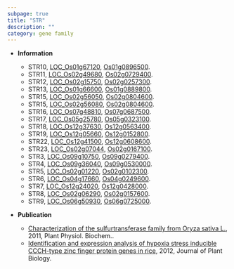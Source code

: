 ```yaml
---
subpage: true
title: "STR"
description: ""
category: gene family
---
```


* **Information**  
    + STR10, [LOC_Os01g67120](http://rice.plantbiology.msu.edu/cgi-bin/ORF_infopage.cgi?orf=LOC_Os01g67120), [Os01g0896500](http://rapdb.dna.affrc.go.jp/viewer/gbrowse_details/irgsp1?name=Os01g0896500).
    + STR11, [LOC_Os02g49680](http://rice.plantbiology.msu.edu/cgi-bin/ORF_infopage.cgi?orf=LOC_Os02g49680), [Os02g0729400](http://rapdb.dna.affrc.go.jp/viewer/gbrowse_details/irgsp1?name=Os02g0729400).
    + STR12, [LOC_Os02g15750](http://rice.plantbiology.msu.edu/cgi-bin/ORF_infopage.cgi?orf=LOC_Os02g15750), [Os02g0257300](http://rapdb.dna.affrc.go.jp/viewer/gbrowse_details/irgsp1?name=Os02g0257300).
    + STR13, [LOC_Os01g66600](http://rice.plantbiology.msu.edu/cgi-bin/ORF_infopage.cgi?orf=LOC_Os01g66600), [Os01g0889800](http://rapdb.dna.affrc.go.jp/viewer/gbrowse_details/irgsp1?name=Os01g0889800).
    + STR15, [LOC_Os02g56050](http://rice.plantbiology.msu.edu/cgi-bin/ORF_infopage.cgi?orf=LOC_Os02g56050), [Os02g0804600](http://rapdb.dna.affrc.go.jp/viewer/gbrowse_details/irgsp1?name=Os02g0804600).
    + STR15, [LOC_Os02g56080](http://rice.plantbiology.msu.edu/cgi-bin/ORF_infopage.cgi?orf=LOC_Os02g56080), [Os02g0804600](http://rapdb.dna.affrc.go.jp/viewer/gbrowse_details/irgsp1?name=Os02g0804600).
    + STR16, [LOC_Os07g48810](http://rice.plantbiology.msu.edu/cgi-bin/ORF_infopage.cgi?orf=LOC_Os07g48810), [Os07g0687500](http://rapdb.dna.affrc.go.jp/viewer/gbrowse_details/irgsp1?name=Os07g0687500).
    + STR17, [LOC_Os05g25780](http://rice.plantbiology.msu.edu/cgi-bin/ORF_infopage.cgi?orf=LOC_Os05g25780), [Os05g0323100](http://rapdb.dna.affrc.go.jp/viewer/gbrowse_details/irgsp1?name=Os05g0323100).
    + STR18, [LOC_Os12g37630](http://rice.plantbiology.msu.edu/cgi-bin/ORF_infopage.cgi?orf=LOC_Os12g37630), [Os12g0563400](http://rapdb.dna.affrc.go.jp/viewer/gbrowse_details/irgsp1?name=Os12g0563400).
    + STR19, [LOC_Os12g05660](http://rice.plantbiology.msu.edu/cgi-bin/ORF_infopage.cgi?orf=LOC_Os12g05660), [Os12g0152800](http://rapdb.dna.affrc.go.jp/viewer/gbrowse_details/irgsp1?name=Os12g0152800).
    + STR22, [LOC_Os12g41500](http://rice.plantbiology.msu.edu/cgi-bin/ORF_infopage.cgi?orf=LOC_Os12g41500), [Os12g0608600](http://rapdb.dna.affrc.go.jp/viewer/gbrowse_details/irgsp1?name=Os12g0608600).
    + STR23, [LOC_Os02g07044](http://rice.plantbiology.msu.edu/cgi-bin/ORF_infopage.cgi?orf=LOC_Os02g07044), [Os02g0167100](http://rapdb.dna.affrc.go.jp/viewer/gbrowse_details/irgsp1?name=Os02g0167100).
    + STR3, [LOC_Os09g10750](http://rice.plantbiology.msu.edu/cgi-bin/ORF_infopage.cgi?orf=LOC_Os09g10750), [Os09g0279400](http://rapdb.dna.affrc.go.jp/viewer/gbrowse_details/irgsp1?name=Os09g0279400).
    + STR4, [LOC_Os09g36040](http://rice.plantbiology.msu.edu/cgi-bin/ORF_infopage.cgi?orf=LOC_Os09g36040), [Os09g0530000](http://rapdb.dna.affrc.go.jp/viewer/gbrowse_details/irgsp1?name=Os09g0530000).
    + STR5, [LOC_Os02g01220](http://rice.plantbiology.msu.edu/cgi-bin/ORF_infopage.cgi?orf=LOC_Os02g01220), [Os02g0102300](http://rapdb.dna.affrc.go.jp/viewer/gbrowse_details/irgsp1?name=Os02g0102300).
    + STR6, [LOC_Os04g17660](http://rice.plantbiology.msu.edu/cgi-bin/ORF_infopage.cgi?orf=LOC_Os04g17660), [Os04g0249600](http://rapdb.dna.affrc.go.jp/viewer/gbrowse_details/irgsp1?name=Os04g0249600).
    + STR7, [LOC_Os12g24020](http://rice.plantbiology.msu.edu/cgi-bin/ORF_infopage.cgi?orf=LOC_Os12g24020), [Os12g0428000](http://rapdb.dna.affrc.go.jp/viewer/gbrowse_details/irgsp1?name=Os12g0428000).
    + STR8, [LOC_Os02g06290](http://rice.plantbiology.msu.edu/cgi-bin/ORF_infopage.cgi?orf=LOC_Os02g06290), [Os02g0157600](http://rapdb.dna.affrc.go.jp/viewer/gbrowse_details/irgsp1?name=Os02g0157600).
    + STR9, [LOC_Os06g50930](http://rice.plantbiology.msu.edu/cgi-bin/ORF_infopage.cgi?orf=LOC_Os06g50930), [Os06g0725000](http://rapdb.dna.affrc.go.jp/viewer/gbrowse_details/irgsp1?name=Os06g0725000).

* **Publication**  
    + [Characterization of the sulfurtransferase family from Oryza sativa L.](http://www.ncbi.nlm.nih.gov/pubmed?term=Characterization+of+the+sulfurtransferase+family+from+Oryza+sativa+L.%5BTitle%5D), 2011, Plant Physiol. Biochem..
    + [Identification and expression analysis of hypoxia stress inducible CCCH-type zinc finger protein genes in rice](http://www.ncbi.nlm.nih.gov/pubmed?term=Identification+and+expression+analysis+of+hypoxia+stress+inducible+CCCH-type+zinc+finger+protein+genes+in+rice%5BTitle%5D), 2012, Journal of Plant Biology.



